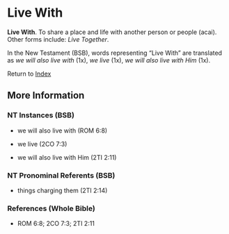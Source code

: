 # Live With
**Live With**. 
To share a place and life with another person or people (acai). 
Other forms include: 
*Live Together*. 




In the New Testament (BSB), words representing “Live With” are translated as 
*we will also live with* (1x), *we live* (1x), *we will also live with Him* (1x). 


Return to [Index](00-Index.md)

## More Information

### NT Instances (BSB)

* we will also live with (ROM 6:8)

* we live (2CO 7:3)

* we will also live with Him (2TI 2:11)



### NT Pronominal Referents (BSB)

* things charging them (2TI 2:14)



### References (Whole Bible)

* ROM 6:8; 2CO 7:3; 2TI 2:11



